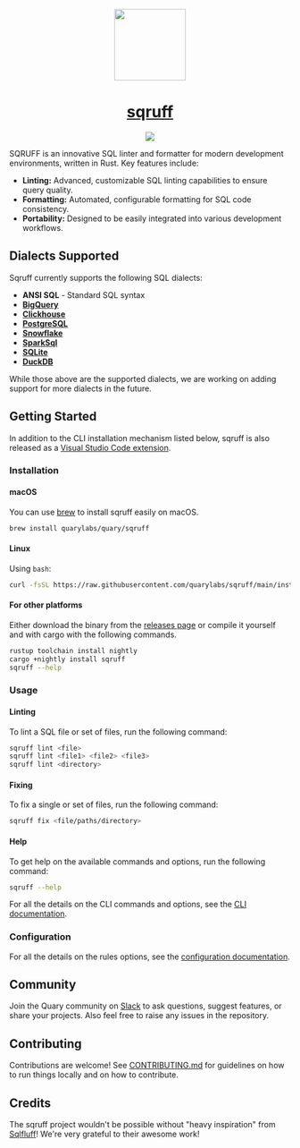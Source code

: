 <p align="center">
  <a href="https://quary.dev">
    <picture>
      <source media="(prefers-color-scheme: dark)" srcset="https://utfs.io/f/30765a8e-3dd9-4dc3-b905-11de822e71e4-yajpew.png">
      <img src="https://utfs.io/f/30765a8e-3dd9-4dc3-b905-11de822e71e4-yajpew.png" height="128">
    </picture>
    <h1 align="center">sqruff</h1>
  </a>
</p>

<p align="center">
  <a aria-label="Quary logo" href="https://quary.dev/">
    <img src="https://img.shields.io/badge/MADE%20BY%20Quary-000000.svg?style=for-the-badge&logo=Quary&labelColor=000">
  </a>
</p>

SQRUFF is an innovative SQL linter and formatter for modern development environments, written in Rust. Key features include:

- **Linting:** Advanced, customizable SQL linting capabilities to ensure query quality.
- **Formatting:** Automated, configurable formatting for SQL code consistency.
- **Portability:** Designed to be easily integrated into various development workflows.

## Dialects Supported 

Sqruff currently supports the following SQL dialects:

- **ANSI SQL** - Standard SQL syntax
- [**BigQuery**](https://cloud.google.com/bigquery/docs/reference/standard-sql/query-syntax)
- [**Clickhouse**](https://clickhouse.com/docs/en/sql-reference/)
- [**PostgreSQL**](https://www.postgresql.org/docs/current/sql.html)
- [**Snowflake**](https://docs.snowflake.com/en/sql-reference.html)
- [**SparkSql**](https://spark.apache.org/sql/)
- [**SQLite**](https://www.sqlite.org/lang.html)
- [**DuckDB**](https://duckdb.org/docs/sql/introduction)

While those above are the supported dialects, we are working on adding support for more dialects in the future.

## Getting Started

In addition to the CLI installation mechanism listed below, sqruff is also released as a [Visual Studio Code extension](https://marketplace.visualstudio.com/items?itemName=Quary.sqruff).

### Installation

#### macOS

You can use [brew](https://brew.sh/) to install sqruff easily on macOS. 

```bash
brew install quarylabs/quary/sqruff
```

#### Linux

Using `bash`:

```bash
curl -fsSL https://raw.githubusercontent.com/quarylabs/sqruff/main/install.sh | bash
```

#### For other platforms

Either download the binary from the [releases page](https://github.com/quarylabs.sqruff/releases) or compile it yourself and with cargo with the following commands.

```bash
rustup toolchain install nightly
cargo +nightly install sqruff
sqruff --help
```

### Usage

#### Linting

To lint a SQL file or set of files, run the following command:

```bash
sqruff lint <file>
sqruff lint <file1> <file2> <file3>
sqruff lint <directory>
```

#### Fixing

To fix a single or set of files, run the following command:

```bash
sqruff fix <file/paths/directory>
```

#### Help

To get help on the available commands and options, run the following command:

```bash
sqruff --help
```

For all the details on the CLI commands and options, see the [CLI documentation](./docs/cli.md).

### Configuration

For all the details on the rules options, see the [configuration documentation](./docs/rules.md).

## Community

Join the Quary community on [Slack](https://join.slack.com/t/quarylabs/shared_invite/zt-2dlbfnztw-dMLXJVL38NcbhqRuM5gUcw) to ask questions, suggest features, or share your projects. Also feel free to raise any issues in the repository.

## Contributing 

Contributions are welcome! See [CONTRIBUTING.md](./CONTRIBUTING.md) for guidelines on how to run things locally and on how to contribute.

## Credits

The sqruff project wouldn't be possible without "heavy inspiration" from [Sqlfluff](https://sqlfluff.com/)! We're very grateful to their awesome work!

